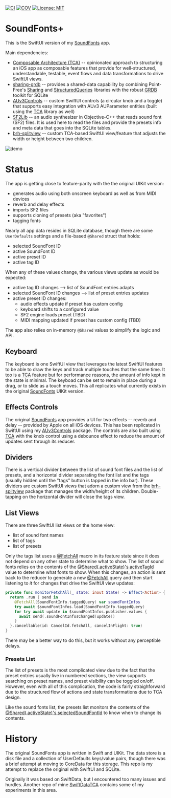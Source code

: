[![CI][status]][ci]
[![COV][cov]][ci]
[![License: MIT][mit]][license]

# SoundFonts+

This is the SwiftUI version of my [SoundFonts][0] app.

Main dependencies:

* [Composable Architecture (TCA)][1] -- opinionated approach to structuring an iOS app as composable features that
  provide for well-structured, understandable, testable, event flows and data transformations to drive SwiftUI views.
* [sharing-grdb][2] -- provides a shared-data capability by combining Point-Free's [Sharing][3] and
  [StructuredQueries][4] libraries with the robust [GRDB][5] toolkit for SQLite
* [AUv3Controls][6] -- custom SwiftUI controls (a circular knob and a toggle) that supports easy integration with AUv3
  AUParameter entities (built using the [TCA][1] library as well)
* [SF2Lib][7] -- an audio synthesizer in Objective-C++ that reads sound font (SF2) files. It is used here to read the
  files and provide the presets info and meta data that goes into the SQLite tables.
* [brh-splitview][9] -- custom TCA-based SwiftUI view/feature that adjusts the width or height between two children.

![demo](media/demo.gif)

# Status

The app is getting close to feature-parity with the the original UIKit version:

* generates audio using both onscreen keyboard as well as from MIDI devices
* reverb and delay effects
* imports SF2 files
* supports cloning of presets (aka "favorites")
* tagging fonts

Nearly all app data resides in SQLite database, though there are some `UserDefaults` settings and a file-based `@Shared`
struct that holds:

* selected SoundFont ID
* active SoundFont ID
* active preset ID
* active tag ID

When any of these values change, the various views update as would be expected:

* active tag ID changes --> list of SoundFont entries adapts
* selected SoundFont ID changes --> list of preset entries updates
* active preset ID changes:
    * audio effects update if preset has custom config
    * keyboard shifts to a configured value
    * SF2 engine loads preset (TBD)
    * MIDI mapping updated if preset has custom config (TBD)

The app also relies on in-memory `@Shared` values to simplify the logic and API.

## Keyboard

The keyboard is one SwiftUI view that leverages the latest SwiftUI features to be able to draw the keys and track
multiple touches that the same time. It too is a [TCA][1] feature but for performance reasons, the amount of info kept
in the state is minimal. The keyboad can be set to remain in place during a drag, or to slide as a touch moves. This all
replicates what currently exists in the original [SoundFonts][0] UIKit version. 

## Effects Controls

The original [SoundFonts][0] app provides a UI for two effects -- reverb and delay -- provided by Apple on all iOS devices.
This has been replicated in SwiftUI using my [AUv3Controls][6] package. The controls are also built using [TCA][1]
with the knob control using a debounce effect to reduce the amount of updates sent through its reducer.

## Dividers

There is a vertical divider between the list of sound font files and the list of presets, and a horizontal divider
separating the font list and the tags (usually hidden until the "tags" button is tapped in the info bar). These dividers
are custom SwiftUI views that adorn a custom view from the [brh-splitview][9] package that manages the width/height of
its children. Double-tapping on the horizontal divider will close the tags view.

## List Views

There are three SwiftUI list views on the home view:

* list of sound font names
* list of tags
* list of presets

Only the tags list uses a [@FetchAll][tags] macro in its feature state since it does not depend on any other state to
determine what to show. The list of sound fonts relies on the contents of the [@Shared(.activeState)'s
activeTagId][activeTagId] value to determine what fonts to show. When this changes, an action is sent back to the
reducer to generate a new [@FetchAll][sf2] query and then start listening to *it* for changes that drive the SwiftUI
view updates:

```swift
private func monitorFetchAll(_ state: inout State) -> Effect<Action> {
  return .run { send in
    @FetchAll(SoundFontInfo.taggedQuery) var soundFontInfos
    try await $soundFontInfos.load(SoundFontInfo.taggedQuery)
    for try await update in $soundFontInfos.publisher.values {
      await send(.soundFontInfosChanged(update))
    }
  }.cancellable(id: CancelId.fetchAll, cancelInFlight: true)
}
```

There may be a better way to do this, but it works without any perceptible delays.

### Presets List

The list of presets is the most complicated view due to the fact that the preset entries usually live in numbered
sections, the view supports searching on preset names, and preset visibility can be toggled on/off. However, even with
all of this complication, the code is fairly straighforward due to the structured flow of actions and state
transformations due to TCA design.

Like the sound fonts list, the presets list monitors the contents of the [@Shared(.activeState)'s
selectedSoundFontId][selectedSoundFontId] to know when to change its contents.

# History

The original SoundFonts app is written in Swift and UIKit. The data store is a disk file and a collection of
UserDefaults keys/value pairs, though there was a brief attempt at moving to CoreData for this storage.
This repo is my attempt to replace the original with SwiftUI and SQLite.

Originally it was based on SwiftData, but I encountered too many issues and hurdles. Another repo of mine
[SwiftDataTCA][8] contains some of my experiments in this area.

[0]: https://github.com/bradhowes/SoundFonts
[1]: https://github.com/pointfreeco/swift-composable-architecture
[2]: https://github.com/pointfreeco/sharing-grdb
[3]: https://github.com/pointfreeco/swift-sharing
[4]: https://github.com/pointfreeco/swift-structured-queries
[5]: https://github.com/groue/GRDB.swift
[6]: https://github.com/bradhowes/AUv3Controls
[7]: https://github.com/bradhowes/SF2Lib
[8]: https://github.com/bradhowes/SwiftDataTCA
[9]: https://github.com/bradhowes/brh-splitview

[tags]: https://github.com/bradhowes/SoundFontsPlus/blob/main/SoundFontsPlus/TagsFeature/TagsList.swift#L25
[activeTagId]: https://github.com/bradhowes/SoundFontsPlus/blob/main/SoundFontsPlus/SoundFontsFeature/SoundFontsList.swift#L133
[sf2]: https://github.com/bradhowes/SoundFontsPlus/blob/main/SoundFontsPlus/SoundFontsFeature/SoundFontsList.swift#L147
[selectedSoundFontId]: https://github.com/bradhowes/SoundFontsPlus/blob/main/SoundFontsPlus/PresetsFeature/PresetsList.swift#L161


[ci]: https://github.com/bradhowes/SoundFontsPlus/actions/workflows/CI.yml
[status]: https://github.com/bradhowes/SoundFontsPlus/actions/workflows/CI.yml/badge.svg
[cov]: https://img.shields.io/endpoint?url=https://gist.githubusercontent.com/bradhowes/3489d8974ae6894967b2a43f657f9d70/raw/SoundFontsPlus-coverage.json
[mit]: https://img.shields.io/badge/License-MIT-A31F34.svg
[license]: https://opensource.org/licenses/MIT
